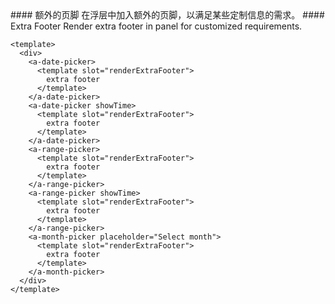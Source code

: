 <cn>
#### 额外的页脚
在浮层中加入额外的页脚，以满足某些定制信息的需求。
</cn>

<us>
#### Extra Footer
Render extra footer in panel for customized requirements.
</us>

```tpl
<template>
  <div>
    <a-date-picker>
      <template slot="renderExtraFooter">
        extra footer
      </template>
    </a-date-picker>
    <a-date-picker showTime>
      <template slot="renderExtraFooter">
        extra footer
      </template>
    </a-date-picker>
    <a-range-picker>
      <template slot="renderExtraFooter">
        extra footer
      </template>
    </a-range-picker>
    <a-range-picker showTime>
      <template slot="renderExtraFooter">
        extra footer
      </template>
    </a-range-picker>
    <a-month-picker placeholder="Select month">
      <template slot="renderExtraFooter">
        extra footer
      </template>
    </a-month-picker>
  </div>
</template>
```
